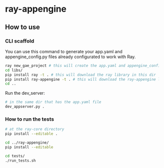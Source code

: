 
# ray-appengine

## How to use

### CLI scaffold
You can use this command to generate your app.yaml and appengine_config.py files already configurated
to work with Ray.

```bash
ray new_gae_project # this will create the app.yaml and appengine_config files and a dir called libs
cd libs/
pip install ray -t . # this will download the ray library in this dir
pip install ray-appengine -t . # this will download the ray-appengine library in this dir
cd ..
```

Run the dev_server:
```bash
# in the same dir that has the app.yaml file
dev_appserver.py .
```

### How to run the tests

```bash
# at the ray-core directory
pip install --editable .

cd ../ray-appengine/
pip install --editable

cd tests/
./run_tests.sh
```
